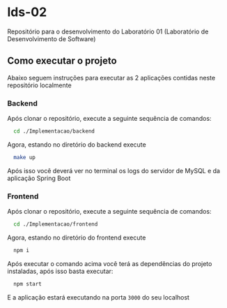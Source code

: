 # lds-02
Repositório para o desenvolvimento do Laboratório 01 (Laboratório de Desenvolvimento de Software)

## Como executar o projeto

Abaixo seguem instruções para executar as 2 aplicações contidas neste repositório localmente


### Backend

Após clonar o repositório, execute a seguinte sequência de comandos:

```bash
  cd ./Implementacao/backend
```

Agora, estando no diretório do backend execute

```bash
  make up
```

Após isso você deverá ver no terminal os logs do servidor de MySQL e da aplicação Spring Boot



### Frontend

Após clonar o repositório, execute a seguinte sequência de comandos:

```bash
  cd ./Implementacao/frontend
```

Agora, estando no diretório do frontend execute

```bash
  npm i
```

Após executar o comando acima você terá as dependências do projeto instaladas, após isso basta executar:

```bash
  npm start
```

E a aplicação estará executando na porta `3000` do seu localhost